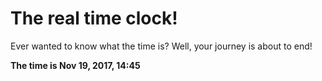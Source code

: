 # The real time clock!

Ever wanted to know what the time is? Well, your journey is about to end!

**The time is Nov 19, 2017, 14:45**